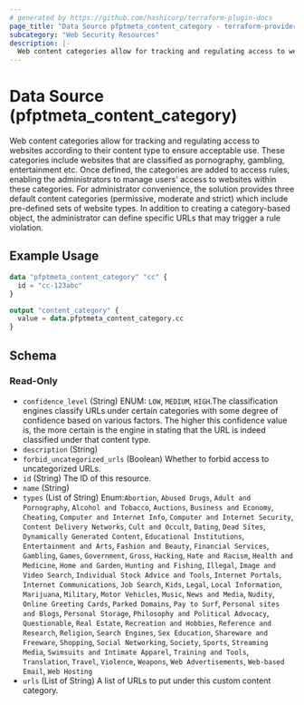```yaml
---
# generated by https://github.com/hashicorp/terraform-plugin-docs
page_title: "Data Source pfptmeta_content_category - terraform-provider-pfptmeta"
subcategory: "Web Security Resources"
description: |-
  Web content categories allow for tracking and regulating access to websites according to their content type to ensure acceptable use. These categories include websites that are classified as pornography, gambling, entertainment etc. Once defined, the categories are added to access rules, enabling the administrators to manage users' access to websites within these categories. For administrator convenience, the solution provides three default content categories (permissive, moderate and strict) which include pre-defined sets of website types. In addition to creating a category-based object, the administrator can define specific URLs that may trigger a rule violation.
---
```


# Data Source (pfptmeta_content_category)

Web content categories allow for tracking and regulating access to websites according to their content type to ensure acceptable use. These categories include websites that are classified as pornography, gambling, entertainment etc. Once defined, the categories are added to access rules, enabling the administrators to manage users' access to websites within these categories. For administrator convenience, the solution provides three default content categories (permissive, moderate and strict) which include pre-defined sets of website types. In addition to creating a category-based object, the administrator can define specific URLs that may trigger a rule violation.

## Example Usage

```terraform
data "pfptmeta_content_category" "cc" {
  id = "cc-123abc"
}

output "content_category" {
  value = data.pfptmeta_content_category.cc
}
```

<!-- schema generated by tfplugindocs -->
## Schema

### Read-Only

- `confidence_level` (String) ENUM: `LOW`, `MEDIUM`, `HIGH`.The classification engines classify URLs under certain categories with some degree of confidence based on various factors. The higher this confidence value is, the more certain is the engine in stating that the URL is indeed classified under that content type.
- `description` (String)
- `forbid_uncategorized_urls` (Boolean) Whether to forbid access to uncategorized URLs.
- `id` (String) The ID of this resource.
- `name` (String)
- `types` (List of String) Enum:`Abortion`, `Abused Drugs`, `Adult and Pornography`, `Alcohol and Tobacco`, `Auctions`, `Business and Economy`, `Cheating`, `Computer and Internet Info`, `Computer and Internet Security`, `Content Delivery Networks`, `Cult and Occult`, `Dating`, `Dead Sites`, `Dynamically Generated Content`, `Educational Institutions`, `Entertainment and Arts`, `Fashion and Beauty`, `Financial Services`, `Gambling`, `Games`, `Government`, `Gross`, `Hacking`, `Hate and Racism`, `Health and Medicine`, `Home and Garden`, `Hunting and Fishing`, `Illegal`, `Image and Video Search`, `Individual Stock Advice and Tools`, `Internet Portals`, `Internet Communications`, `Job Search`, `Kids`, `Legal`, `Local Information`, `Marijuana`, `Military`, `Motor Vehicles`, `Music`, `News and Media`, `Nudity`, `Online Greeting Cards`, `Parked Domains`, `Pay to Surf`, `Personal sites and Blogs`, `Personal Storage`, `Philosophy and Political Advocacy`, `Questionable`, `Real Estate`, `Recreation and Hobbies`, `Reference and Research`, `Religion`, `Search Engines`, `Sex Education`, `Shareware and Freeware`, `Shopping`, `Social Networking`, `Society`, `Sports`, `Streaming Media`, `Swimsuits and Intimate Apparel`, `Training and Tools`, `Translation`, `Travel`, `Violence`, `Weapons`, `Web Advertisements`, `Web-based Email`, `Web Hosting`
- `urls` (List of String) A list of URLs to put under this custom content category.
